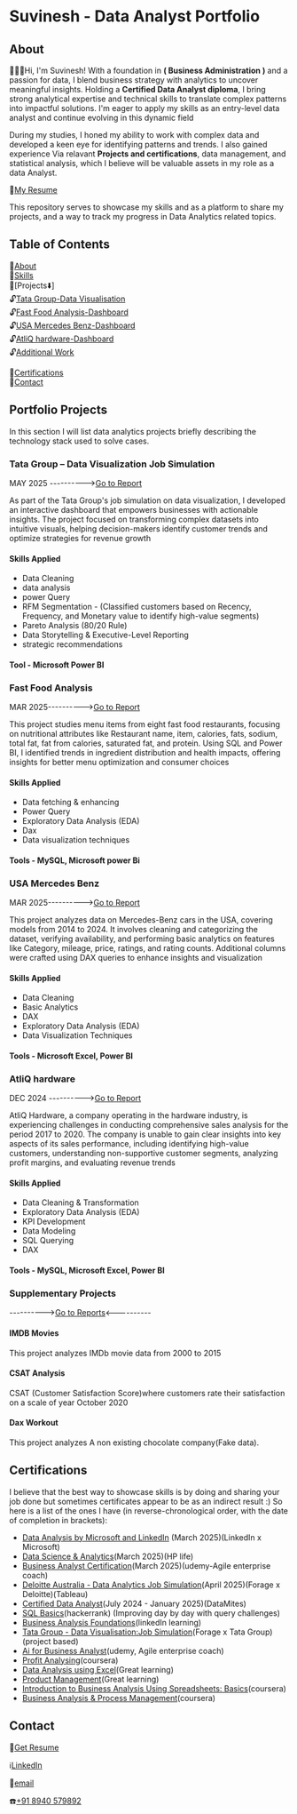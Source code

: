 
# Suvinesh - Data Analyst Portfolio

## About

🙋🏻‍♂️Hi, I'm Suvinesh! With a foundation in **( Business Administration )** and a passion for data, I blend business strategy with analytics to uncover meaningful insights. Holding a **Certified Data Analyst diploma**, I bring strong analytical expertise and technical skills to translate complex patterns into impactful solutions. I'm eager to apply my skills as an entry-level data analyst and continue evolving in this dynamic field

During my studies, I honed my ability to work with complex data and developed a keen eye for identifying patterns and trends. I also gained experience Via relavant **Projects and certifications**, data management, and statistical analysis, which I believe will be valuable assets in my role as a data Analyst.

📄[My Resume](https://drive.google.com/file/d/11WT2qrQPkXE4dklNmz62mhX11Fbpn_bu/view?usp=drive_link)


This repository serves to showcase my skills and as a platform to share my projects, and a way to track my progress in Data Analytics related topics.

## Table of Contents
📌[About](##About)      
📌[Skills](####Skills-Applied)      
📌[Projects⬇️]        
                🔓[Tata Group-Data Visualisation](###Tata-group---data-visualization-job-simulation)       
                🔓[Fast Food Analysis-Dashboard](###Fast-Food-Analysis)        
                🔓[USA Mercedes Benz-Dashboard](###USA-Mercedes-Benz)       
                🔓[AtliQ hardware-Dashboard](###AtliQ-hardware)      
                🔓[Additional Work](###Supplementary-Projects)

📌[Certifications](https://github.com/Suvinesh892/Suvinesh892/blob/main/README.md#certifications)        
📌[Contact](##Contact)

## Portfolio Projects

In this section I will list data analytics projects briefly describing the technology stack used to solve cases.

### Tata Group – Data Visualization Job Simulation
MAY 2025  ---------->[Go to Report](https://github.com/Suvinesh892/Tata-Group---Data-Visualisation-Empowering-Business-with-Effective-Insights-Job-Simulation)

As part of the Tata Group's job simulation on data visualization, I developed an interactive dashboard that empowers businesses with actionable insights. The project focused on transforming complex datasets into intuitive visuals, helping decision-makers identify customer trends and optimize strategies for revenue growth      

#### Skills Applied
-   Data Cleaning       
-   data analysis       
-   power Query      
-   RFM Segmentation - (Classified customers based on Recency, Frequency, and Monetary value to identify high-value segments)
- Pareto Analysis (80/20 Rule)     
-   Data Storytelling & Executive-Level Reporting      
-   strategic recommendations       

#### Tool - Microsoft Power BI

### Fast Food Analysis
MAR 2025---------->[Go to Report](https://github.com/Suvinesh892/Fast-Food-Analysis)

This project studies menu items from eight fast food restaurants, focusing on nutritional attributes like Restaurant name, item, calories, fats, sodium, total fat, fat from calories, saturated fat, and protein. Using SQL and Power BI, I identified trends in ingredient distribution and health impacts, offering insights for better menu optimization and consumer choices

#### Skills Applied
-   Data fetching & enhancing
-   Power Query
-   Exploratory Data Analysis (EDA)
-   Dax
-   Data visualization techniques
#### Tools - MySQL, Microsoft power Bi

### USA Mercedes Benz
MAR 2025---------->[Go to Report](https://github.com/Suvinesh892/USA-Mercedes-Benz--Dashboard)

This project analyzes data on Mercedes-Benz cars in the USA, covering models from 2014 to 2024. It involves cleaning and categorizing the dataset, verifying availability, and performing basic analytics on features like Category, mileage, price, ratings, and rating counts. Additional columns were crafted using DAX queries to enhance insights and visualization

#### Skills Applied
-   Data Cleaning
-   Basic Analytics
-   DAX
-   Exploratory Data Analysis (EDA)
-   Data Visualization Techniques
#### Tools - Microsoft Excel, Power BI

### AtliQ hardware
DEC 2024 ---------->[Go to Report](https://github.com/Suvinesh892/AtliQ-hardware-Dashboard)

AtliQ Hardware, a company operating in the hardware industry, is experiencing challenges in conducting comprehensive sales analysis for the period 2017 to 2020. The company is unable to gain clear insights into key aspects of its sales performance, including identifying high-value customers, understanding non-supportive customer segments, analyzing profit margins, and evaluating revenue trends

#### Skills Applied
-   Data Cleaning & Transformation
-   Exploratory Data Analysis (EDA)
-   KPI Development
-   Data Modeling
-   SQL Querying
-   DAX
#### Tools - MySQL, Microsoft Excel, Power BI

### Supplementary Projects
---------->[Go to Reports](https://github.com/Suvinesh892/Other-power-Bi---dashbroad)<----------

#### IMDB Movies
This project analyzes IMDb movie data from 2000 to 2015
#### CSAT Analysis
CSAT (Customer Satisfaction Score)where customers rate their satisfaction on a scale of year October 2020
#### Dax Workout
This project analyzes A non existing chocolate company(Fake data).

## Certifications

I believe that the best way to showcase skills is by doing and sharing your job done but sometimes certificates appear to be as an indirect result :) So here is a list of the ones I have (in reverse-chronological order, with the date of completion in brackets):

-   [Data Analysis by  Microsoft and LinkedIn](https://www.linkedin.com/learning/certificates/da658399144938eeb6b4f4ef604a4ae1e99dabe6b7addb123219136cd555279c?trk=share_certificate) (March 2025)(LinkedIn x Microsoft)        
-   [Data Science & Analytics](https://www.linkedin.com/in/suvinesh5/details/certifications/)(March 2025)(HP life)      
-   [Business Analyst Certification](https://www.udemy.com/share/10bpCP3@3iystq9TOqyXRExJI8SFOf-spFukDsE1I1TwxyMr3ITMU5PVK-pFHJKiSZPmKX9riw==/)(March 2025)(udemy-Agile enterprise coach)       
-   [Deloitte Australia - Data Analytics Job Simulation](https://forage-uploads-prod.s3.amazonaws.com/completion-certificates/9PBTqmSxAf6zZTseP/io9DzWKe3PTsiS6GG_9PBTqmSxAf6zZTseP_bTPvZzey4GeYQf7Zp_1744109830673_completion_certificate.pdf)(April 2025)(Forage x Deloitte)(Tableau)      
-   [Certified Data Analyst](https://www.linkedin.com/in/suvinesh5/details/certifications/)(July 2024 - January 2025)(DataMites)        
-   [SQL Basics](https://www.hackerrank.com/certificates/b9ab305f43f0)(hackerrank) (Improving day by day with query challenges)
-   [Business Analysis Foundations](https://www.linkedin.com/learning/certificates/d3a88c4c46447981ff0faa9e96d146b0c38118169e2261baa97d79d9384e4496?trk=share_certificate)(linkedIn learning)       
-   [Tata Group - Data Visualisation:Job Simulation](https://forage-uploads-prod.s3.amazonaws.com/completion-certificates/ifobHAoMjQs9s6bKS/MyXvBcppsW2FkNYCX_ifobHAoMjQs9s6bKS_bTPvZzey4GeYQf7Zp_1746104538875_completion_certificate.pdf)(Forage x Tata Group)(project based)     
-   [ Ai for Business Analyst](https://www.udemy.com/share/10a97I3@So7DJPyXTBkpZ5dAXlGS7_wixkLVko3D6eLnqlXM3WOVA6i5zvjZsXDfUKNc8Ry2zA==/)(udemy, Agile enterprise coach)        
-   [Profit Analysing](https://coursera.org/share/7cc07a27437b7bf821ef45e1394d39bf)(coursera)       
-   [Data Analysis using Excel](https://olympus.mygreatlearning.com/courses/62883/certificate?pb_id=581)(Great learning)        
-   [Product Management](https://olympus.mygreatlearning.com/courses/61213/certificate?pb_id=581)(Great learning)       
-   [Introduction to Business Analysis Using Spreadsheets: Basics](https://coursera.org/share/0a602f18b732dd695372d7656e157b5f)(coursera)       
-   [Business Analysis & Process Management](https://coursera.org/share/e24b6706c011c9658b3a59f6cccda8d0)(coursera)

## Contact

📄[Get Resume](https://drive.google.com/file/d/11WT2qrQPkXE4dklNmz62mhX11Fbpn_bu/view?usp=drive_link)  

ℹ️[LinkedIn](https://www.linkedin.com/in/suvinesh5)          
    
📧[email](msuvinesh7@gmail.com)     

☎️[+91 8940 579892]()
